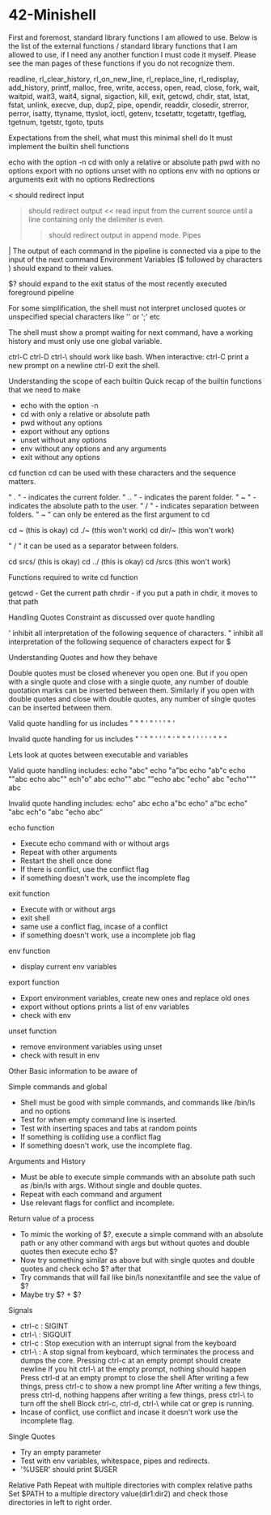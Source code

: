 # 42-Minishell
First and foremost, standard library functions I am allowed to use.
Below is the list of the external functions / standard library functions that I am allowed to use, if I need any another function I must code it myself. Please see the man pages of these functions if you do not recognize them.

readline, rl_clear_history, rl_on_new_line, rl_replace_line, rl_redisplay, add_history, printf, malloc, free, write, access, open, read, close, fork, wait, waitpid, wait3, wait4, signal, sigaction, kill, exit, getcwd, chdir, stat, lstat, fstat, unlink, execve, dup, dup2, pipe, opendir, readdir, closedir, strerror, perror, isatty, ttyname, ttyslot, ioctl, getenv, tcsetattr, tcgetattr, tgetflag, tgetnum, tgetstr, tgoto, tputs

Expectations from the shell, what must this minimal shell do
It must implement the builtin shell functions

echo with the option -n
cd with only a relative or absolute path
pwd with no options
export with no options
unset with no options
env with no options or arguments
exit with no options
Redirections

< should redirect input
> should redirect output
<< read input from the current source until a line containing only the delimiter is even.
>> should redirect output in append mode.
Pipes

| The output of each command in the pipeline is connected via a pipe to the input of the next command
Environment Variables ($ followed by characters ) should expand to their values.

$? should expand to the exit status of the most recently executed foreground pipeline

For some simplification, the shell must not interpret unclosed quotes or unspecified special characters like '\' or ';' etc

The shell must show a prompt waiting for next command, have a working history and must only use one global variable.

ctrl-C ctrl-D ctrl-\ should work like bash. When interactive:
ctrl-C print a new prompt on a newline
ctrl-D exit the shell.


Understanding the scope of each builtin
Quick recap of the builtin functions that we need to make
- echo with the option -n
- cd with only a relative or absolute path
- pwd without any options
- export without any options
- unset without any options
- env without any options and any arguments
- exit without any options

cd function
cd can be used with these characters and the sequence matters.

" . " - indicates the current folder.
" .. " - indicates the parent folder.
" ~ " - indicates the absolute path to the user.
" / " - indicates separation between folders.
" ~ " can only be entered as the first argument to cd

cd ~ (this is okay)
cd ./~ (this won't work)
cd dir/~ (this won't work)

" / " it can be used as a separator between folders.

cd srcs/ (this is okay)
cd ../ (this is okay)
cd /srcs (this won't work)

Functions required to write cd function

getcwd - Get the current path
chrdir - if you put a path in chdir, it moves to that path

Handling Quotes
Constraint as discussed over quote handling

' inhibit all interpretation of the following sequence of characters.
" inhibit all interpretation of the following sequence of characters expect for $

Understanding Quotes and how they behave

Double quotes must be closed whenever you open one.
But if you open with a single quote and close with a single quote, any number of double quotation marks can be inserted between them.
Similarly if you open with double quotes and close with double quotes, any number of single quotes can be inserted between them.

Valid quote handling for us includes
" "
" ' "
' '
' " '

Invalid quote handling for us includes
"
'
" " '
' ' "
' " "
" ' '
' ' '
" " "

Lets look at quotes between executable and variables

Valid quote handling includes:
echo "abc"
echo "a"bc
echo "ab"c
echo ""abc
echo abc""
ech"o" abc
echo"" abc
""echo abc
"echo" abc
"echo""" abc

Invalid quote handling includes:
echo" abc
echo a"bc
echo" a"bc
echo" "abc
ech"o "abc
"echo abc"

echo function

- Execute echo command with or without args
- Repeat with other arguments
- Restart the shell once done
- If there is conflict, use the conflict flag
- if something doesn't work, use the incomplete flag

exit function
- Execute with or without args
- exit shell
- same use a conflict flag, incase of a conflict
- if something doesn't work, use a incomplete job flag

env function
- display current env variables

export function
- Export environment variables, create new ones and replace old ones
- export without options prints a list of env variables
- check with env

unset function
- remove environment variables using unset
- check with result in env

Other Basic information to be aware of

Simple commands and global
- Shell must be good with simple commands, and commands like /bin/ls and no options
- Test for when empty command line is inserted.
- Test with inserting spaces and tabs at random points
- If something is colliding use a conflict flag
- If something doesn't work, use the incomplete flag.

Arguments and History
- Must be able to execute simple commands with an absolute path such as /bin/ls with args. Without single and double quotes.
- Repeat with each command and argument
- Use relevant flags for conflict and incomplete.

Return value of a process
- To mimic the working of $?, execute a simple command with an absolute path or any other command with args but without quotes and double quotes then execute echo $?
- Now try something similar as above but with single quotes and double quotes and check echo $? after that
- Try commands that will fail like bin/ls nonexitantfile and see the value of $?
- Maybe try $? + $?

Signals
- ctrl-c : SIGINT
- ctrl-\ : SIGQUIT
- ctrl-c : Stop execution with an interrupt signal from the keyboard
- ctrl-\ : A stop signal from keyboard, which terminates the process and dumps the core.
		Pressing ctrl-c at an empty prompt should create newline
		If you hit ctrl-\ at the empty prompt, nothing should happen
		Press ctrl-d at an empty prompt to close the shell
		After writing a few things, press ctrl-c to show a new prompt line
		After writing a few things, press ctrl-d, nothing happens
		after writing a few things, press ctrl-\ to turn off the shell
		Block ctrl-c, ctrl-d, ctrl-\ while cat or grep is running.
- Incase of conflict, use conflict and incase it doesn't work use the incomplete flag.

Single Quotes
- Try an empty parameter
- Test with env variables, whitespace, pipes and redirects.
- '%USER' should print $USER

Relative Path
Repeat with multiple directories with complex relative paths
Set $PATH to a multiple directory value(dir1:dir2) and check those directories in left to right order.
